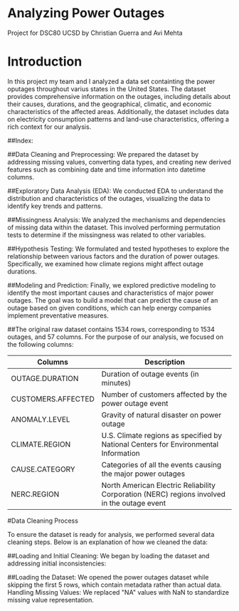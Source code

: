 # Analyzing Power Outages
Project for DSC80 UCSD
by Christian Guerra and Avi Mehta

# Introduction 
In this project my team and I analyzed a data set containting the power oputages throughout varius states in the United States. The dataset provides comprehensive information on the outages, including details about their causes, durations, and the geographical, climatic, and economic characteristics of the affected areas. Additionally, the dataset includes data on electricity consumption patterns and land-use characteristics, offering a rich context for our analysis. 

##Index:

##Data Cleaning and Preprocessing: We prepared the dataset by addressing missing values, converting data types, and creating new derived features such as combining date and time information into datetime columns.

##Exploratory Data Analysis (EDA): We conducted EDA to understand the distribution and characteristics of the outages, visualizing the data to identify key trends and patterns.

##Missingness Analysis: We analyzed the mechanisms and dependencies of missing data within the dataset. This involved performing permutation tests to determine if the missingness was related to other variables.

##Hypothesis Testing: We formulated and tested hypotheses to explore the relationship between various factors and the duration of power outages. Specifically, we examined how climate regions might affect outage durations.

##Modeling and Prediction: Finally, we explored predictive modeling to identify the most important causes and characteristics of major power outages. The goal was to build a model that can predict the cause of an outage based on given conditions, which can help energy companies implement preventative measures.


##The original raw dataset contains 1534 rows, corresponding to 1534 outages, and 57 columns. For the purpose of our analysis, we focused on the following columns:

| Columns| Description |
| ----------- | ----------- |
| OUTAGE.DURATION | Duration of outage events (in minutes) |
| CUSTOMERS.AFFECTED| Number of customers affected by the power outage event|
| ANOMALY.LEVEL| Gravity of natural disaster on power outage|
| CLIMATE.REGION| U.S. Climate regions as specified by National Centers for Environmental Information|
| CAUSE.CATEGORY| Categories of all the events causing the major power outages|
| NERC.REGION| North American Electric Reliability Corporation (NERC) regions involved in the outage event |


#Data Cleaning Process 

To ensure the dataset is ready for analysis, we performed several data cleaning steps. Below is an explanation of how we cleaned the data:

##Loading and Initial Cleaning: 
We began by loading the dataset and addressing initial inconsistencies:

##Loading the Dataset: 
We opened the power outages dataset while skipping the first 5 rows, which contain metadata rather than actual data.
Handling Missing Values: We replaced "NA" values with NaN to standardize missing value representation.

